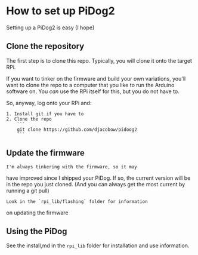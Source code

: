 # How to set up PiDog2


Setting up a PiDog2 is easy (I hope)

## Clone the repository

The first step is to clone this repo. Typically, you will 
clone it onto the target RPi.

If you want to tinker on the firmware and build your own 
variations, you'll want to clone the repo to a computer that 
you like to run the Arduino software on.  You *can* use the RPi 
itself for this, but you do not have to.

So, anyway, log onto your RPi and:

    1. Install git if you have to
    2. Clone the repo
        ```
        git clone https://github.com/djacobow/pidoog2
        ```


## Update the firmware

    I'm always tinkering with the firmware, so it may
have improved since I shipped your PiDog. If so, the
current version will be in the repo you just cloned.
(And you can always get the most current by running a 
git pull)

    Look in the `rpi_lib/flashing` folder for information
on updating the firmware


## Using the PiDog

See the install,md in the `rpi_lib` folder for installation
and use information.

